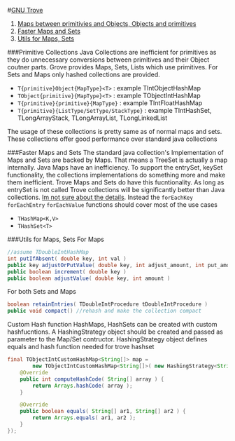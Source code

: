 #[GNU Trove](http://trove4j.sourceforge.net/html/overview.html)
1. [Maps between primitivies and Objects, Objects and primitives](https://github.com/dotslash/OneLibADay/blob/master/trove.md#primitive-collections)
2. [Faster Maps and Sets](https://github.com/dotslash/OneLibADay/blob/master/trove.md#faster-maps-and-sets)
3. [Utils for Maps, Sets](https://github.com/dotslash/OneLibADay/blob/master/trove.md#utils-for-maps-sets)

###Primitive Collections
Java Collections are inefficient for primitives as they do unnecessary conversions between primitives and their Object coutner parts. Grove provides Maps, Sets, Lists which use primitives. For Sets and Maps only hashed collections are provided.

* ```T{primitive}Object{MapType}<T>``` : example TIntObjectHashMap 
* ```TObject{primitive}{MapType}<T>``` : example TObjectIntHashMap
* ```T{primitive}{primitive}{MapType}``` : example TIntFloatHashMap
* ```T{primitive}{ListType/SetType/StackType}``` : example TIntHashSet, TLongArrayStack, TLongArrayList, TLongLinkedList

The usage of these collections is pretty same as of normal maps and sets. These collections offer good performance over standard java collections

###Faster Maps and Sets
The standard java collection's Implementation of Maps and Sets are backed by Maps. That means a TreeSet is actually a map internally.
Java Maps have an inefficiency. To support the entrySet, keySet functionality, the collections implementations do something more and make them inefficient. Trove Maps and Sets do have this fucntionality. As long as entrySet is not called Trove collections will be significantly better than Java collections. [Im not sure about the details](#). Instead the ```forEachKey``` ```forEachEntry``` ```forEachValue``` functions should cover most of the use cases

* ```THashMap<K,V>```
* ```THashSet<T>```

###Utils for Maps, Sets
For Maps
```java
//assume TDoubleIntHashMap
int putIfAbsent( double key, int val )
public key adjustOrPutValue( double key, int adjust_amount, int put_amount )
public boolean increment( double key )
public boolean adjustValue( double key, int amount )
```
For both Sets and Maps
```java
boolean retainEntries( TDoubleIntProcedure tDoubleIntProcedure )
public void compact() //rehash and make the collection compact
```
Custom Hash function
HashMaps, HashSets can be created with custom hashfucntions. A HashingStrategy object should be created and passed as parameter to the Map/Set contructor.
HashingStrategy object defines equals and hash function needed for trove hashset
```java
final TObjectIntCustomHashMap<String[]> map = 
        new TObjectIntCustomHashMap<String[]>( new HashingStrategy<String[]>() {
    @Override
    public int computeHashCode( String[] array ) {
        return Arrays.hashCode( array );
    }

    @Override
    public boolean equals( String[] ar1, String[] ar2 ) {
        return Arrays.equals( ar1, ar2 );
    }
});
```

